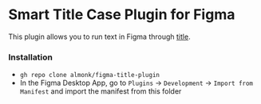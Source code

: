 # Smart Title Case Plugin for Figma

This plugin allows you to run text in Figma through [title](https://github.com/vercel/title).

### Installation

* `gh repo clone almonk/figma-title-plugin`
* In the Figma Desktop App, go to `Plugins` → `Development` → `Import from Manifest` and import the manifest from this folder